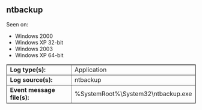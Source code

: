 ## ntbackup

Seen on:
* Windows 2000
* Windows XP 32-bit
* Windows 2003
* Windows XP 64-bit

<table border="1" class="docutils">
  <tbody>
    <tr>
      <td><b>Log type(s):</b></td>
      <td>Application</td>
    </tr>
    <tr>
      <td><b>Log source(s):</b></td>
      <td>ntbackup</td>
    </tr>
    <tr>
      <td><b>Event message file(s):</b></td>
      <td>%SystemRoot%\System32\ntbackup.exe</td>
    </tr>
  </tbody>
</table>

&nbsp;

